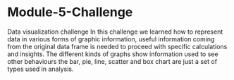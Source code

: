 # Module-5-Challenge
Data visualization challenge 
In this challenge we learned how to represent data in various forms of graphic information, useful information coming from the original
data frame is needed to proceed with specific calculations and insights.
The different kinds of graphs show information used to see other behaviours the bar, pie, line, scatter and box chart are just a set of
types used in analysis.
